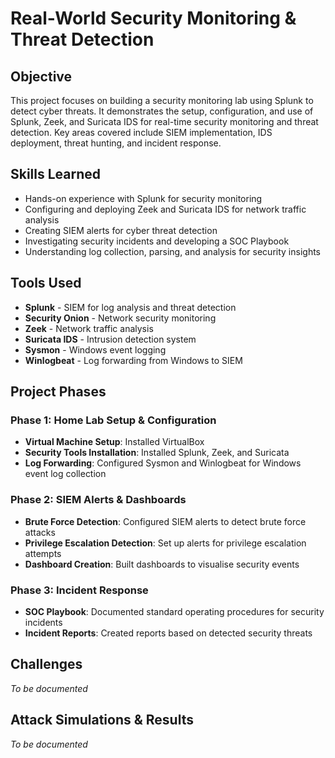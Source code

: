# Real-World Security Monitoring & Threat Detection

## Objective
This project focuses on building a security monitoring lab using Splunk to detect cyber threats. It demonstrates the setup, configuration, and use of Splunk, Zeek, and Suricata IDS for real-time security monitoring and threat detection. Key areas covered include SIEM implementation, IDS deployment, threat hunting, and incident response.

## Skills Learned
- Hands-on experience with Splunk for security monitoring
- Configuring and deploying Zeek and Suricata IDS for network traffic analysis
- Creating SIEM alerts for cyber threat detection
- Investigating security incidents and developing a SOC Playbook
- Understanding log collection, parsing, and analysis for security insights

## Tools Used
- **Splunk** - SIEM for log analysis and threat detection
- **Security Onion** - Network security monitoring
- **Zeek** - Network traffic analysis
- **Suricata IDS** - Intrusion detection system
- **Sysmon** - Windows event logging
- **Winlogbeat** - Log forwarding from Windows to SIEM

## Project Phases

### Phase 1: Home Lab Setup & Configuration
- **Virtual Machine Setup**: Installed VirtualBox
- **Security Tools Installation**: Installed Splunk, Zeek, and Suricata
- **Log Forwarding**: Configured Sysmon and Winlogbeat for Windows event log collection

### Phase 2: SIEM Alerts & Dashboards
- **Brute Force Detection**: Configured SIEM alerts to detect brute force attacks
- **Privilege Escalation Detection**: Set up alerts for privilege escalation attempts
- **Dashboard Creation**: Built dashboards to visualise security events

### Phase 3: Incident Response
- **SOC Playbook**: Documented standard operating procedures for security incidents
- **Incident Reports**: Created reports based on detected security threats

## Challenges
*To be documented*

## Attack Simulations & Results
*To be documented*
